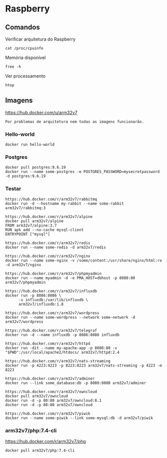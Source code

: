 # Raspberry

## Comandos
Verificar arquitetura do Raspberry<br>
```
cat /proc/cpuinfo
```
Memória disponível<br>
```
free -h
```
Ver processamento<br>
```
htop
```

## Imagens
https://hub.docker.com/u/arm32v7<br>
```
Por problemas de arquitetura nem todas as imagens funcionarão.
```
### Hello-world
```
docker run hello-world
```
### Postgres
```
docker pull postgres:9.6.19
docker run --name some-postgres -e POSTGRES_PASSWORD=mysecretpassword -d postgres:9.6.19
```
### Testar
```
https://hub.docker.com/r/arm32v7/rabbitmq
docker run -d --hostname my-rabbit --name some-rabbit arm32v7/rabbitmq:3

https://hub.docker.com/r/arm32v7/alpine
docker pull arm32v7/alpine
FROM arm32v7/alpine:3.7
RUN apk add --no-cache mysql-client
ENTRYPOINT ["mysql"]

https://hub.docker.com/r/arm32v7/redis
docker run --name some-redis -d arm32v7/redis

https://hub.docker.com/r/arm32v7/nginx
docker run --name some-nginx -v /some/content:/usr/share/nginx/html:ro -d arm32v7/nginx

https://hub.docker.com/r/arm32v7/phpmyadmin
docker run --name myadmin -d -e PMA_HOST=dbhost -p 8080:80 arm32v7/phpmyadmin

https://hub.docker.com/r/arm32v7/influxdb
docker run -p 8086:8086 \
      -v influxdb:/var/lib/influxdb \
      arm32v7/influxdb:1.8

https://hub.docker.com/r/arm32v7/wordpress
docker run --name some-wordpress --network some-network -d arm32v7/wordpress

https://hub.docker.com/r/arm32v7/telegraf
docker run -d --name influxdb -p 8086:8086 influxdb

https://hub.docker.com/r/arm32v7/httpd
docker run -dit --name my-apache-app -p 8080:80 -v "$PWD":/usr/local/apache2/htdocs/ arm32v7/httpd:2.4

https://hub.docker.com/r/arm32v7/nats-streaming
docker run -p 4223:4223 -p 8223:8223 arm32v7/nats-streaming -p 4223 -m 8223

https://hub.docker.com/r/arm32v7/adminer
docker run --link some_database:db -p 8080:8080 arm32v7/adminer

https://hub.docker.com/r/arm32v7/owncloud
docker pull arm32v7/owncloud
docker run -d -p 80:80 arm32v7/owncloud:8.1
docker run -d -p 80:80 arm32v7/owncloud

https://hub.docker.com/r/arm32v7/piwik
docker run --name some-piwik --link some-mysql:db -d arm32v7/piwik

```

### arm32v7/php:7.4-cli
https://hub.docker.com/r/arm32v7/php<br>
```
docker pull arm32v7/php:7.4-cli

```
